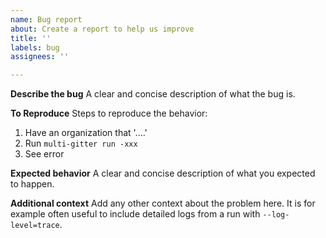 ```yaml
---
name: Bug report
about: Create a report to help us improve
title: ''
labels: bug
assignees: ''

---
```


**Describe the bug**
A clear and concise description of what the bug is.

**To Reproduce**
Steps to reproduce the behavior:
1. Have an organization that '....'
2. Run `multi-gitter run -xxx`
3. See error

**Expected behavior**
A clear and concise description of what you expected to happen.

**Additional context**
Add any other context about the problem here.
It is for example often useful to include detailed logs from a run with `--log-level=trace`.
